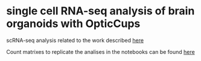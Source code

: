 # single cell RNA-seq analysis of brain organoids with OpticCups 
scRNA-seq analysis related to the work described [here](https://www.biorxiv.org/content/10.1101/2021.03.30.437506v1)

Count matrixes to replicate the analises in the notebooks can be found [here](https://drive.google.com/drive/folders/1ul938xJI2Yu1HD5KJWWkN0ZZn5nD9-3X?usp=sharing)
